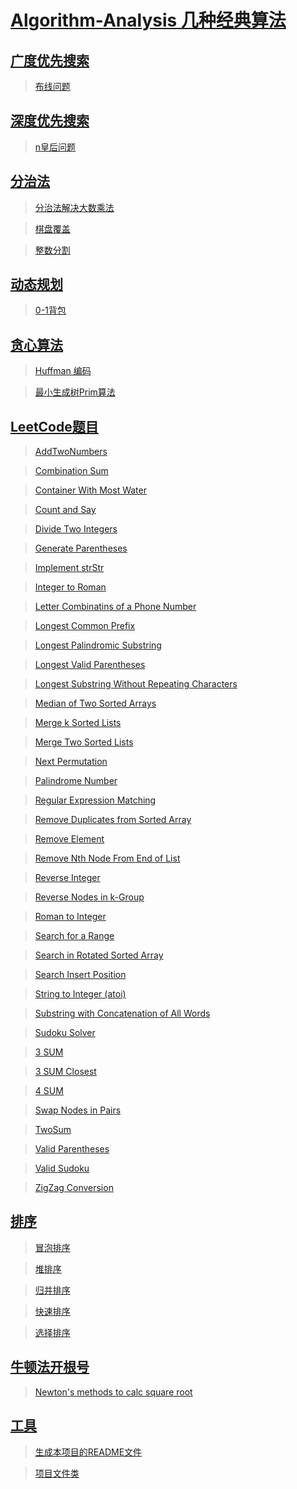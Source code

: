 # [Algorithm-Analysis  几种经典算法](https://github.com/FDws/Algorithm-Analysis/tree/master/src)		

## [广度优先搜索](https://github.com/FDws/Algorithm-Analysis/tree/master/src/bfs)		

> [布线问题](https://github.com/FDws/Algorithm-Analysis/tree/master/src/bfs/RouteProblem.java)		

## [深度优先搜索](https://github.com/FDws/Algorithm-Analysis/tree/master/src/dfs)		

> [n皇后问题](https://github.com/FDws/Algorithm-Analysis/tree/master/src/dfs/King.java)		

## [分治法](https://github.com/FDws/Algorithm-Analysis/tree/master/src/divide)		

> [分治法解决大数乘法](https://github.com/FDws/Algorithm-Analysis/tree/master/src/divide/BigInteger.java)		

> [棋盘覆盖](https://github.com/FDws/Algorithm-Analysis/tree/master/src/divide/CoverChessBoard.java)		

> [整数分割](https://github.com/FDws/Algorithm-Analysis/tree/master/src/divide/IntegerPartition.java)		

## [动态规划](https://github.com/FDws/Algorithm-Analysis/tree/master/src/dp)		

> [0-1背包](https://github.com/FDws/Algorithm-Analysis/tree/master/src/dp/Knapsack01.java)		

## [贪心算法](https://github.com/FDws/Algorithm-Analysis/tree/master/src/greedy)		

> [Huffman 编码](https://github.com/FDws/Algorithm-Analysis/tree/master/src/greedy/HuffmanCode.java)		

> [最小生成树Prim算法](https://github.com/FDws/Algorithm-Analysis/tree/master/src/greedy/Prim.java)		

## [LeetCode题目](https://github.com/FDws/Algorithm-Analysis/tree/master/src/leetcode)		

> [AddTwoNumbers](https://github.com/FDws/Algorithm-Analysis/tree/master/src/leetcode/AddTwoNumbers.java)		

> [Combination Sum](https://github.com/FDws/Algorithm-Analysis/tree/master/src/leetcode/CombinationSum.java)		

> [](https://github.com/FDws/Algorithm-Analysis/tree/master/src/leetcode/CombinationSumII.java)		

> [Container With Most Water](https://github.com/FDws/Algorithm-Analysis/tree/master/src/leetcode/ContainerWithMostWater.java)		

> [Count and Say](https://github.com/FDws/Algorithm-Analysis/tree/master/src/leetcode/CountandSay.java)		

> [Divide Two Integers](https://github.com/FDws/Algorithm-Analysis/tree/master/src/leetcode/DivideTwoIntegers.java)		

> [Generate Parentheses](https://github.com/FDws/Algorithm-Analysis/tree/master/src/leetcode/GenerateParentheses.java)		

> [Implement strStr](https://github.com/FDws/Algorithm-Analysis/tree/master/src/leetcode/ImplementstrStr.java)		

> [Integer to Roman](https://github.com/FDws/Algorithm-Analysis/tree/master/src/leetcode/IntegertoRoman.java)		

> [Letter Combinatins of a Phone Number](https://github.com/FDws/Algorithm-Analysis/tree/master/src/leetcode/LetterCombinationsofaPhoneNumber.java)		

> [Longest Common Prefix](https://github.com/FDws/Algorithm-Analysis/tree/master/src/leetcode/LongestCommonPrefix.java)		

> [Longest Palindromic Substring](https://github.com/FDws/Algorithm-Analysis/tree/master/src/leetcode/LongestPalindromicSubstring.java)		

> [Longest Valid Parentheses](https://github.com/FDws/Algorithm-Analysis/tree/master/src/leetcode/LongestValidParentheses.java)		

> [Longest Substring Without Repeating Characters](https://github.com/FDws/Algorithm-Analysis/tree/master/src/leetcode/LSWRC.java)		

> [Median of Two Sorted Arrays](https://github.com/FDws/Algorithm-Analysis/tree/master/src/leetcode/MedianofTwoSortedArrays.java)		

> [Merge k Sorted Lists](https://github.com/FDws/Algorithm-Analysis/tree/master/src/leetcode/MergekSortedLists.java)		

> [Merge Two Sorted Lists](https://github.com/FDws/Algorithm-Analysis/tree/master/src/leetcode/MergeTwoSortedLists.java)		

> [Next Permutation](https://github.com/FDws/Algorithm-Analysis/tree/master/src/leetcode/NextPermutation.java)		

> [Palindrome Number](https://github.com/FDws/Algorithm-Analysis/tree/master/src/leetcode/PalindromeNumber.java)		

> [Regular Expression Matching](https://github.com/FDws/Algorithm-Analysis/tree/master/src/leetcode/RegularExpressionMatching.java)		

> [Remove Duplicates from Sorted Array](https://github.com/FDws/Algorithm-Analysis/tree/master/src/leetcode/RemoveDuplicatesfromSortedArray.java)		

> [Remove Element](https://github.com/FDws/Algorithm-Analysis/tree/master/src/leetcode/RemoveElement.java)		

> [Remove Nth Node From End of List](https://github.com/FDws/Algorithm-Analysis/tree/master/src/leetcode/RemoveNthNodeFromEndofList.java)		

> [Reverse Integer](https://github.com/FDws/Algorithm-Analysis/tree/master/src/leetcode/ReverseInteger.java)		

> [Reverse Nodes in k-Group](https://github.com/FDws/Algorithm-Analysis/tree/master/src/leetcode/ReverseNodesink_Group.java)		

> [Roman to Integer](https://github.com/FDws/Algorithm-Analysis/tree/master/src/leetcode/RomantoInteger.java)		

> [Search for a Range](https://github.com/FDws/Algorithm-Analysis/tree/master/src/leetcode/SearchforaRange.java)		

> [Search in Rotated Sorted Array](https://github.com/FDws/Algorithm-Analysis/tree/master/src/leetcode/SearchinRotatedSortedArray.java)		

> [Search Insert Position](https://github.com/FDws/Algorithm-Analysis/tree/master/src/leetcode/SearchInsertPosition.java)		

> [String to Integer (atoi)](https://github.com/FDws/Algorithm-Analysis/tree/master/src/leetcode/StringtoInteger.java)		

> [Substring with Concatenation of All Words](https://github.com/FDws/Algorithm-Analysis/tree/master/src/leetcode/SubstringwithConcatenationofAllWords.java)		

> [Sudoku Solver](https://github.com/FDws/Algorithm-Analysis/tree/master/src/leetcode/SudokuSolver.java)		

> [3 SUM](https://github.com/FDws/Algorithm-Analysis/tree/master/src/leetcode/SUM3.java)		

> [3 SUM Closest](https://github.com/FDws/Algorithm-Analysis/tree/master/src/leetcode/SUM3Closest.java)		

> [4 SUM](https://github.com/FDws/Algorithm-Analysis/tree/master/src/leetcode/SUM4.java)		

> [Swap Nodes in Pairs](https://github.com/FDws/Algorithm-Analysis/tree/master/src/leetcode/SwapNodesinPairs.java)		

> [TwoSum](https://github.com/FDws/Algorithm-Analysis/tree/master/src/leetcode/TwoSum.java)		

> [Valid Parentheses](https://github.com/FDws/Algorithm-Analysis/tree/master/src/leetcode/ValidParentheses.java)		

> [Valid Sudoku](https://github.com/FDws/Algorithm-Analysis/tree/master/src/leetcode/ValidSudoku.java)		

> [ZigZag Conversion](https://github.com/FDws/Algorithm-Analysis/tree/master/src/leetcode/ZigZagConversion.java)		

## [排序](https://github.com/FDws/Algorithm-Analysis/tree/master/src/sort)		

> [冒泡排序](https://github.com/FDws/Algorithm-Analysis/tree/master/src/sort/BubbleSort.java)		

> [堆排序](https://github.com/FDws/Algorithm-Analysis/tree/master/src/sort/HeapSort.java)		

> [归并排序](https://github.com/FDws/Algorithm-Analysis/tree/master/src/sort/MergeSort.java)		

> [](https://github.com/FDws/Algorithm-Analysis/tree/master/src/sort/Msort.java)		

> [快速排序](https://github.com/FDws/Algorithm-Analysis/tree/master/src/sort/QuickSort.java)		

> [选择排序](https://github.com/FDws/Algorithm-Analysis/tree/master/src/sort/SelectionSort.java)		

## [牛顿法开根号](https://github.com/FDws/Algorithm-Analysis/tree/master/src/sqrt)		

> [Newton's methods to calc square root](https://github.com/FDws/Algorithm-Analysis/tree/master/src/sqrt/NewtonSqrt.java)		

> [](https://github.com/FDws/Algorithm-Analysis/tree/master/src/sqrt/牛顿法开根号.md)		

## [工具](https://github.com/FDws/Algorithm-Analysis/tree/master/src/tools)		

> [生成本项目的README文件](https://github.com/FDws/Algorithm-Analysis/tree/master/src/tools/Project.java)		

> [项目文件类](https://github.com/FDws/Algorithm-Analysis/tree/master/src/tools/ProjectFile.java)		


